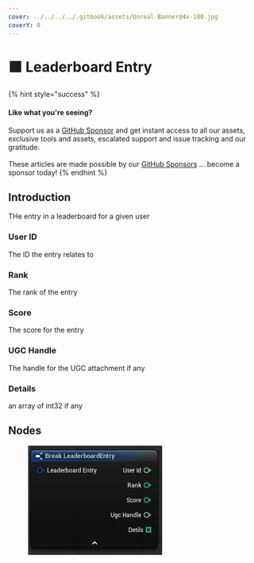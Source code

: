 ```yaml
---
cover: ../../../../.gitbook/assets/Unreal Banner@4x-100.jpg
coverY: 0
---
```


# 🟩 Leaderboard Entry

{% hint style="success" %}
#### Like what you're seeing?

Support us as a [GitHub Sponsor](../../../../become-a-sponsor/) and get instant access to all our assets, exclusive tools and assets, escalated support and issue tracking and our gratitude.\
\
These articles are made possible by our [GitHub Sponsors](../../../../become-a-sponsor/) ... become a sponsor today!
{% endhint %}

## Introduction

THe entry in a leaderboard for a given user

### User ID

The ID the entry relates to

### Rank

The rank of the entry

### Score

The score for the entry

### UGC Handle

The handle for the UGC attachment if any

### Details

an array of int32 if any

## Nodes

<figure><img src="../../../../.gitbook/assets/image (2) (1) (1) (1) (1) (1).png" alt=""><figcaption></figcaption></figure>
